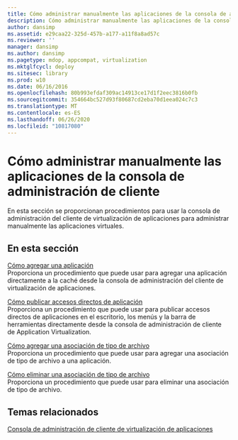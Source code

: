 ```yaml
---
title: Cómo administrar manualmente las aplicaciones de la consola de administración de cliente
description: Cómo administrar manualmente las aplicaciones de la consola de administración de cliente
author: dansimp
ms.assetid: e29caa22-325d-457b-a177-a11f8a8ad57c
ms.reviewer: ''
manager: dansimp
ms.author: dansimp
ms.pagetype: mdop, appcompat, virtualization
ms.mktglfcycl: deploy
ms.sitesec: library
ms.prod: w10
ms.date: 06/16/2016
ms.openlocfilehash: 80b993efdaf309ac14913ce17d1f2eec3816b0fb
ms.sourcegitcommit: 354664bc527d93f80687cd2eba70d1eea024c7c3
ms.translationtype: MT
ms.contentlocale: es-ES
ms.lasthandoff: 06/26/2020
ms.locfileid: "10817080"
---
```

# Cómo administrar manualmente las aplicaciones de la consola de administración de cliente


En esta sección se proporcionan procedimientos para usar la consola de administración del cliente de virtualización de aplicaciones para administrar manualmente las aplicaciones virtuales.

## En esta sección


<a href="" id="how-to-add-an-application"></a>[Cómo agregar una aplicación](how-to-add-an-application.md)  
Proporciona un procedimiento que puede usar para agregar una aplicación directamente a la caché desde la consola de administración del cliente de virtualización de aplicaciones.

<a href="" id="how-to-publish-application-shortcuts"></a>[Cómo publicar accesos directos de aplicación](how-to-publish-application-shortcuts.md)  
Proporciona un procedimiento que puede usar para publicar accesos directos de aplicaciones en el escritorio, los menús y la barra de herramientas directamente desde la consola de administración de cliente de Application Virtualization.

<a href="" id="how-to-add-a-file-type-association"></a>[Cómo agregar una asociación de tipo de archivo](how-to-add-a-file-type-association.md)  
Proporciona un procedimiento que puede usar para agregar una asociación de tipo de archivo a una aplicación.

<a href="" id="how-to-delete-a-file-type-association"></a>[Cómo eliminar una asociación de tipo de archivo](how-to-delete-a-file-type-association.md)  
Proporciona un procedimiento que puede usar para eliminar una asociación de tipo de archivo.

## Temas relacionados


[Consola de administración de cliente de virtualización de aplicaciones](application-virtualization-client-management-console.md)

 

 





